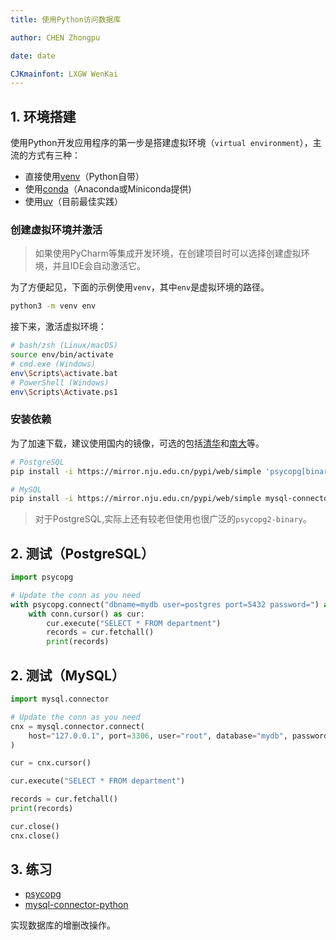 ```yaml
---
title: 使用Python访问数据库

author: CHEN Zhongpu

date: date

CJKmainfont: LXGW WenKai
---
```


## 1. 环境搭建

使用Python开发应用程序的第一步是搭建虚拟环境（`virtual environment`），主流的方式有三种：

- 直接使用[venv](https://docs.python.org/3/library/venv.html)（Python自带）
- 使用[conda](https://docs.conda.io/docs/user-guide/tasks/manage-environments.html)（Anaconda或Miniconda提供)
- 使用[uv](https://docs.astral.sh/uv/)（目前最佳实践）

### 创建虚拟环境并激活

> 如果使用PyCharm等集成开发环境，在创建项目时可以选择创建虚拟环境，并且IDE会自动激活它。

为了方便起见，下面的示例使用`venv`，其中`env`是虚拟环境的路径。

```bash
python3 -m venv env
```

接下来，激活虚拟环境：

```bash
# bash/zsh (Linux/macOS)
source env/bin/activate
# cmd.exe (Windows)
env\Scripts\activate.bat
# PowerShell (Windows)
env\Scripts\Activate.ps1
```

### 安装依赖

为了加速下载，建议使用国内的镜像，可选的包括[清华](https://mirrors.tuna.tsinghua.edu.cn/help/pypi/)和[南大](https://mirror.nju.edu.cn/mirrorz-help/pypi/?mirror=NJU)等。

```bash
# PostgreSQL
pip install -i https://mirror.nju.edu.cn/pypi/web/simple 'psycopg[binary]'

# MySQL
pip install -i https://mirror.nju.edu.cn/pypi/web/simple mysql-connector-python
```

> 对于PostgreSQL,实际上还有较老但使用也很广泛的`psycopg2-binary`。

## 2. 测试（PostgreSQL）

```python
import psycopg

# Update the conn as you need
with psycopg.connect("dbname=mydb user=postgres port=5432 password=") as conn:
    with conn.cursor() as cur:
        cur.execute("SELECT * FROM department")
        records = cur.fetchall()
        print(records)
```

## 2. 测试（MySQL）

```python
import mysql.connector

# Update the conn as you need
cnx = mysql.connector.connect(
    host="127.0.0.1", port=3306, user="root", database="mydb", password=""
)

cur = cnx.cursor()

cur.execute("SELECT * FROM department")

records = cur.fetchall()
print(records)

cur.close()
cnx.close()
```

## 3. 练习

- [psycopg](https://www.psycopg.org/psycopg3/docs/)
- [mysql-connector-python](https://dev.mysql.com/doc/connector-python/en/)

实现数据库的增删改操作。
